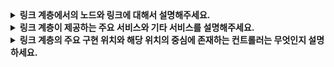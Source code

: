 <details>
  <summary><strong>링크 계층에서의 노드와 링크에 대해서 설명해주세요.</strong></summary>

  ### 노드
  * 링크 계층 프로토콜을 실행하는 장치 (e.g. 호스트, 라우터, 스위치, AP)

  ### 링크
  * 인접한 노드들을 연결하는 통신 채널
  * 전송 노드는 데이터그램을 링크 계층 프레임(link-layer frame)으로 캡슐화해서 링크로 전송한다.
</details>

<details>
  <summary><strong>링크 계층이 제공하는 주요 서비스와 기타 서비스를 설명해주세요.</strong></summary>

  ### 주요 서비스
  * 링크 계층의 기본 서비스는 단일 통신 링크상으로 데이터그램을 한 노드에서 인접 노드로 이동시키는 것이다.

  ### 기타 서비스
  * 프레임화(framing) :
    * 데이터그램을 링크상으로 전송하기 전에 링크 계층 프레임에 캡슐화한다.
    * 프레임은 데이터그램이 들어있는 데이터필드와 여러 개의 헤더 필드로 구성된다.
  * 링크 접속(link access) :
    * 매체 접속 제어(medium access control, MAC) 프로토콜은 링크상으로 프레임을 전송하는 규칙을 명시한다.
    * 단일 송신자와 단일 수신자의 점대점 링크에서의 MAC은 단순하며, 링크가 사용되지 않을 때마다 프레임을 전송할 수 있다.
    * 하나의 브로드캐스트 링크를 여러 노드가 공요하는 경우, MAC 프로토콜은 여러 노드로부터의 프레임 전송을 조정한다.
  * 신뢰적 전달 :
    * TCP와 마찬가지로 확인 응답과 재전송을 통해 서비스를 제공한다.
    * TCP에서는 종단 간에 데이터를 재선송 하는 것과는 달리 링크 계층 프로토콜은 오류가 발생한 링크에서 오류를 정정한다.
    * 무선 링크와 같은 높은 오류율을 가진 링크에서 주로 사용되며, 낮은 비트 오류율을 가진 링크에서는 불필요한 오버헤드가 될 수 있어 대다수 유선 링크 계층 프로토콜은 제공하지 않는다.
  * 오류 검출과 정정:
    * 신호의 약화나 전자기 잡음 때문에 전송된 프레임 비트를 반대로 오인할 수 있다.
    * 오류가 있는 데이터그램은 전달할 필요가 없으므로 대부분의 링크 계층 프로토콜은 오류를 검출하는 방법을 제공한다.
    * 송신 노드에서 오류 검출 비트를 설정하게 하고 수신 노드에서 오류 검사를 수행하게 함으로써 가능해진다.
    * 트랜스포트 계층과 네트워크 계층의 오류 검출보다 일반적으로 더 복잡하며, 하드웨어로 구현된다.
    * 오류 정정은 오류 검출과 비슷하지만 프레임의 어느 곳에서 오류가 발생했는지 정확하게 찾아낼 수 있다.
</details>

<details>
  <summary><strong>링크 계층의 주요 구현 위치와 해당 위치의 중심에 존재하는 컨트롤러는 무엇인지 설명하세요.</strong></summary>

  ### 링크 계층이 구현되는 주요 위치
  * 호스트에서 대부분의 경우 링크 계층은 네트워크 인터페이스 컨트롤러(network interface controller, NIC)로 알려진 **네트워크 어댑터(network adapter)** 에 구현된다.

  ### 컨트롤러(controller)
  * 네트워크 어댑터의 중심에 있다.
  * 링크 계층 서비스의 대다수가 구현되어있는 단일의 특수 용도 칩으로 하드웨어로 구현된다.
  * 송신 측의 컨트롤러는 호스트 메모리에 저장된 데이터그램을 링크 계층 프레임으로 캡슐화한 후 링크 접속 프로토콜에 따라 이 프레임을 통신 링크상으로 전송한다.
  * 수신 측의 컨트롤러는 프레임을 수신한 후 네트워크 계층 데이터그램을 추출한다.

  <details>
    <summary><strong>꼬리질문. 링크 계층이 구현되는 또 다른 위치는 어디이고 기능은 무엇인가요?</strong></summary>

    ### 링크 계층이 구현되는 또 다른 위치
    * 일부 링크 계층 기능이 호스트 CPU에서 실행되는 소프트웨어에 구현되어 있다.
    * 상위 레벨의 링크 계층 기능은 링크 계층 소프트웨어 구성요소에 구현되어 있다.

    ### 기능
    * 링크 계층 주소 정보 조립, 컨트롤러 하드웨어 활성화, 컨트롤러로부터의 인터럽트, 오류 처리, 데이터그램 전달 등
  </details>
</details>
